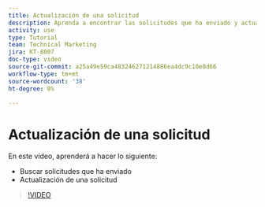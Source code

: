 ```yaml
---
title: Actualización de una solicitud
description: Aprenda a encontrar las solicitudes que ha enviado y actualice esas solicitudes.
activity: use
type: Tutorial
team: Technical Marketing
jira: KT-8807
doc-type: video
source-git-commit: a25a49e59ca483246271214886ea4dc9c10e8d66
workflow-type: tm+mt
source-wordcount: '38'
ht-degree: 0%

---
```


# Actualización de una solicitud

En este vídeo, aprenderá a hacer lo siguiente:

* Buscar solicitudes que ha enviado
* Actualización de una solicitud

>[!VIDEO](https://video.tv.adobe.com/v/336091/?quality=12&learn=on)

<!---
Guide
Update a work request
--->